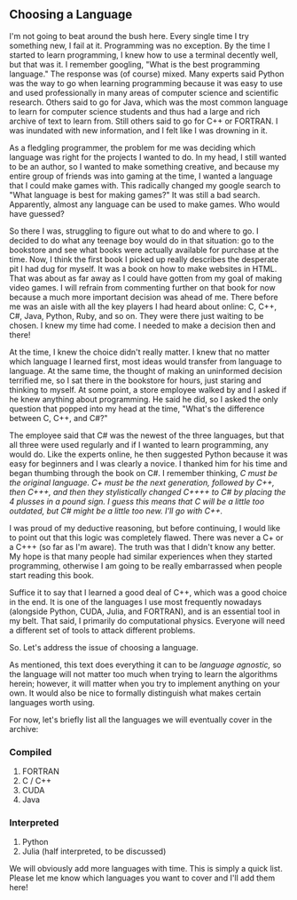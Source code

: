 ## Choosing a Language

I'm not going to beat around the bush here. 
Every single time I try something new, I fail at it. 
Programming was no exception. 
By the time I started to learn programming, I knew how to use a terminal decently well, but that was it. 
I remember googling, "What is the best programming language." The response was (of course) mixed. 
Many experts said Python was the way to go when learning programming because it was easy to use and used professionally in many areas of computer science and scientific research. 
Others said to go for Java, which was the most common language to learn for computer science students and thus had a large and rich archive of text to learn from. 
Still others said to go for C++ or FORTRAN. 
I was inundated with new information, and I felt like I was drowning in it. 

As a fledgling programmer, the problem for me was deciding which language was right for the projects I wanted to do. 
In my head, I still wanted to be an author, so I wanted to make something creative, and because my entire group of friends was into gaming at the time, I wanted a language that I could make games with. 
This radically changed my google search to "What language is best for making games?" 
It was still a bad search. 
Apparently, almost any language can be used to make games. 
Who would have guessed? 

So there I was, struggling to figure out what to do and where to go. 
I decided to do what any teenage boy would do in that situation: go to the bookstore and see what books were actually available for purchase at the time. 
Now, I think the first book I picked up really describes the desperate pit I had dug for myself. 
It was a book on how to make websites in HTML. 
That was about as far away as I could have gotten from my goal of making video games. 
I will refrain from commenting further on that book for now because a much more important decision was ahead of me. 
There before me was an aisle with all the key players I had heard about online: C, C++, C#, Java, Python, Ruby, and so on. 
They were there just waiting to be chosen. 
I knew my time had come. I needed to make a decision then and there!

At the time, I knew the choice didn't really matter. 
I knew that no matter which language I learned first, most ideas would transfer from language to language. 
At the same time, the thought of making an uninformed decision terrified me, so I sat there in the bookstore for hours, just staring and thinking to myself. 
At some point, a store employee walked by and I asked if he knew anything about programming. 
He said he did, so I asked the only question that popped into my head at the time, "What's the difference between C, C++, and C#?" 

The employee said that C# was the newest of the three languages, but that all three were used regularly and if I wanted to learn programming, any would do. 
Like the experts online, he then suggested Python because it was easy for beginners and I was clearly a novice. 
I thanked him for his time and began thumbing through the book on C#. 
I remember thinking, *C must be the original language. C+ must be the next generation, followed by C++, then C+++, and then they stylistically changed C++++ to C# by placing the 4 plusses in a pound sign. I guess this means that C will be a little too outdated, but C# might be a little too new. I'll go with C++.*

I was proud of my deductive reasoning, but before continuing, I would like to point out that this logic was completely flawed. 
There was never a C+ or a C+++ (so far as I'm aware). 
The truth was that I didn't know any better. 
My hope is that many people had similar experiences when they started programming, otherwise I am going to be really embarrassed when people start reading this book.

Suffice it to say that I learned a good deal of C++, which was a good choice in the end. 
It is one of the languages I use most frequently nowadays (alongside Python, CUDA, Julia, and FORTRAN), and is an essential tool in my belt. 
That said, I primarily do computational physics. 
Everyone will need a different set of tools to attack different problems. 

So. Let's address the issue of choosing a language.

As mentioned, this text does everything it can to be *language agnostic,* so the language will not matter too much when trying to learn the algorithms herein; however, it will matter when you try to implement anything on your own. 
It would also be nice to formally distinguish what makes certain languages worth using.

For now, let's briefly list all the languages we will eventually cover in the archive:

### Compiled
1. FORTRAN
2. C / C++
3. CUDA
4. Java

### Interpreted
1. Python
2. Julia (half interpreted, to be discussed)

We will obviously add more languages with time. 
This is simply a quick list. 
Please let me know which languages you want to cover and I'll add them here!
